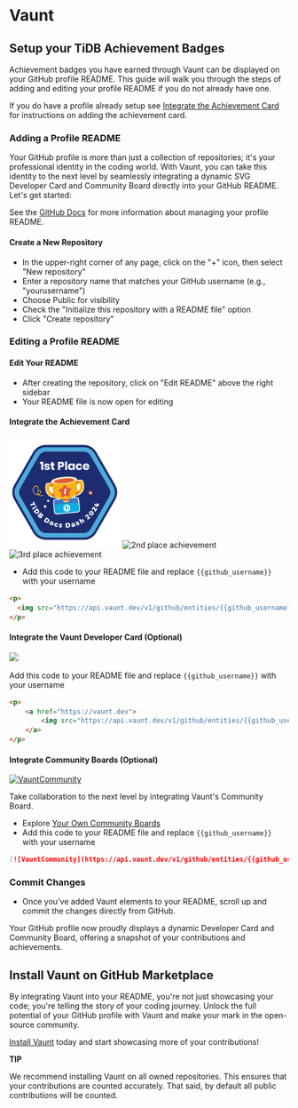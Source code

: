 # Vaunt

## Setup your TiDB Achievement Badges

Achievement badges you have earned through Vaunt can be displayed on your GitHub profile README.
This guide will walk you through the steps of adding and editing your profile README if you do not
already have one.

If you do have a profile already setup see [Integrate the Achievement Card](#integrate-the-achievement-card)
for instructions on adding the achievement card.

### Adding a Profile README

Your GitHub profile is more than just a collection of repositories;
it's your professional identity in the coding world.
With Vaunt, you can take this identity to the next level by seamlessly
integrating a dynamic SVG Developer Card and Community Board directly into your GitHub README.
Let's get started:

See the [GitHub Docs](https://docs.github.com/en/account-and-profile/setting-up-and-managing-your-github-profile/customizing-your-profile/managing-your-profile-readme)
for more information about managing your profile README.

#### Create a New Repository

- In the upper-right corner of any page, click on the "+" icon, then select "New repository"
- Enter a repository name that matches your GitHub username (e.g., "yourusername")
- Choose Public for visibility
- Check the "Initialize this repository with a README file" option
- Click "Create repository"

### Editing a Profile README

#### Edit Your README

- After creating the repository, click on "Edit README" above the right sidebar
- Your README file is now open for editing

#### Integrate the Achievement Card

<img src="1st_place.png" alt="1st place achievement" width="200"/>
<img src="2nd_place.png" alt="2nd place achievement" width="200"/>
<img src="3rd_place.png" alt="3rd place achievement" width="200"/>

- Add this code to your README file and replace `{{github_username}}` with your username

```HTML
<p>
  <img src="https://api.vaunt.dev/v1/github/entities/{{github_username}}/achievements?format=svg&limit=3" width="350" />
</p>
```

#### Integrate the Vaunt Developer Card (Optional)

<p>
    <a href="https://vaunt.dev">
        <img src="https://api.vaunt.dev/v1/github/entities/jeff1010322/contributions?format=svg" width="350" />
    </a>
</p>

Add this code to your README file and replace `{{github_username}}` with your username

```HTML
<p>
    <a href="https://vaunt.dev">
        <img src="https://api.vaunt.dev/v1/github/entities/{{github_username}}/contributions?format=svg" width="350" />
    </a>
</p>
```

#### Integrate Community Boards (Optional)

[![VauntCommunity](https://api.vaunt.dev/v1/github/entities/pingcap/badges/community)](https://community.vaunt.dev/board/pingcap)

Take collaboration to the next level by integrating Vaunt's Community Board.

- Explore [Your Own Community Boards](https://community.vaunt.dev/)
- Add this code to your README file and replace `{{github_username}}` with your username

```Markdown
[![VauntCommunity](https://api.vaunt.dev/v1/github/entities/{{github_username}}/badges/community)](https://community.vaunt.dev/board/{{github_username}})
```

### Commit Changes

- Once you've added Vaunt elements to your README, scroll up and commit the changes directly from GitHub.

Your GitHub profile now proudly displays a dynamic Developer Card and Community Board, offering a snapshot of your contributions and achievements.

## Install Vaunt on GitHub Marketplace

By integrating Vaunt into your README, you're not just showcasing your code; you're telling the story of your coding journey.
Unlock the full potential of your GitHub profile with Vaunt and make your mark in the open-source community.

[Install Vaunt](https://github.com/marketplace/vaunt-dev) today and start showcasing more of your contributions!

**TIP**

We recommend installing Vaunt on all owned repositories.
This ensures that your contributions are counted accurately.
That said, by default all public contributions will be counted.
